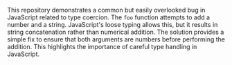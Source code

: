 This repository demonstrates a common but easily overlooked bug in JavaScript related to type coercion. The `foo` function attempts to add a number and a string. JavaScript's loose typing allows this, but it results in string concatenation rather than numerical addition.  The solution provides a simple fix to ensure that both arguments are numbers before performing the addition. This highlights the importance of careful type handling in JavaScript.
